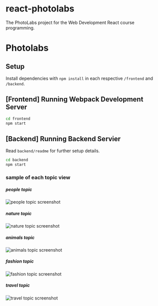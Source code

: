 # react-photolabs

The PhotoLabs project for the Web Development React course programming.

# Photolabs

## Setup

Install dependencies with `npm install` in each respective `/frontend` and `/backend`.

## [Frontend] Running Webpack Development Server

```sh
cd frontend
npm start
```

## [Backend] Running Backend Servier

Read `backend/readme` for further setup details.

```sh
cd backend
npm start
```

### sample of each topic view

##### people topic

<img src="./readme_photos/photolabs_People.png" alt="people topic screenshot">

##### nature topic

<img src="./readme_photos/photolabs_nature.png" alt="nature topic screenshot">

##### animals topic

<img src="./readme_photos/photolabs_animals.png" alt="animals topic screenshot">

##### fashion topic

<img src="./readme_photos/photolabs_fashion.png" alt="fashion topic screenshot">

##### travel topic

<img src="./readme_photos/photolabs_travel.png" alt="travel topic screenshot">
